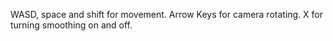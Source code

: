 WASD, space and shift for movement.
Arrow Keys for camera rotating.
X for turning smoothing on and off.
